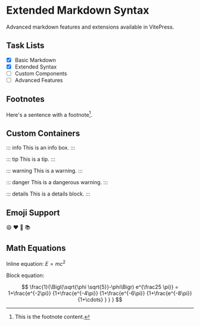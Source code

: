# Extended Markdown Syntax

<BackToAdmin />

Advanced markdown features and extensions available in VitePress.

## Task Lists

- [x] Basic Markdown
- [x] Extended Syntax
- [ ] Custom Components
- [ ] Advanced Features

## Footnotes

Here's a sentence with a footnote[^1].

[^1]: This is the footnote content.

## Custom Containers

::: info
This is an info box.
:::

::: tip
This is a tip.
:::

::: warning
This is a warning.
:::

::: danger
This is a dangerous warning.
:::

::: details
This is a details block.
:::

## Emoji Support

:smile: :heart: :rocket: :books:

## Math Equations

Inline equation: $E = mc^2$

Block equation:

$$
\frac{1}{\Bigl(\sqrt{\phi \sqrt{5}}-\phi\Bigr) e^{\frac25 \pi}} = 1+\frac{e^{-2\pi}} {1+\frac{e^{-4\pi}} {1+\frac{e^{-6\pi}} {1+\frac{e^{-8\pi}} {1+\cdots} } } }
$$